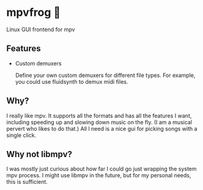 # mpvfrog 🐸
Linux GUI frontend for mpv

## Features

- Custom demuxers

	Define your own custom demuxers for different file types.
	For example, you could use fluidsynth to demux midi files.

## Why?
I really like mpv.
It supports all the formats and has all the features I want, including speeding up and slowing down music on the fly.
(I am a musical pervert who likes to do that.)
All I need is a nice gui for picking songs with a single click.

## Why not libmpv?
I was mostly just curious about how far I could go just wrapping the system mpv process.
I might use libmpv in the future, but for my personal needs, this is sufficient.
